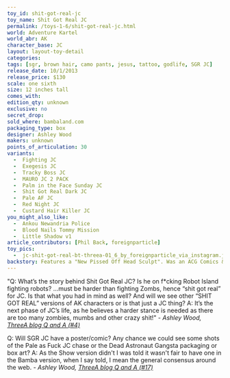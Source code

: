 ```yaml
---
toy_id: shit-got-real-jc
toy_name: Shit Got Real JC
permalink: /toys-1-6/shit-got-real-jc.html
world: Adventure Kartel
world_abr: AK
character_base: JC
layout: layout-toy-detail
categories:
tags: [sgr, brown hair, camo pants, jesus, tattoo, godlife, SGR JC]
release_date: 10/1/2013
release_price: $130
scale: one sixth
size: 12 inches tall
comes_with: 
edition_qty: unknown
exclusive: no
secret_drop:
sold_where: bambaland.com
packaging_type: box
designer: Ashley Wood
makers: unknown
points_of_articulation: 30
variants: 
  -  Fighting JC
  -  Exegesis JC
  -  Tracky Boss JC
  -  MAURO JC 2 PACK
  -  Palm in the Face Sunday JC
  -  Shit Got Real Dark JC
  -  Pale AF JC
  -  Red Night JC
  -  Custard Hair Killer JC
you_might_also_like:
  -  Ankou Newandria Police
  -  Blood Nails Tommy Mission
  -  Little Shadow v1
article_contributors: [Phil Back, foreignparticle]
toy_pics:
  -  jc-shit-got-real-bt-threea-01_6_by_foreignparticle_via_instagram.jpg
backstory: Features a "New Pissed Off Head Sculpt". Was an ACG Comics & Games Expo 2013 Exclusive and a Bambaland release. Has green camo pants.
---
```


"Q: What’s the story behind Shit Got Real JC? Is he on f*cking Robot Island fighting robots? ...must be harder than fighting Zombs, hence “shit got real” for JC. Is that what you had in mind as well? And will we see other “SHIT GOT REAL” versions of AK characters or is that just a JC thing?
A: It’s the next phase of JC’s life, as he believes a harder stance is needed as there are too many zombies, mumbs and other crazy shit!"
<cite>- Ashley Wood, <a href="http://worldof3alegion.forumotion.com/t287-qa-sessions-with-ashley-wood" target="_blank">ThreeA blog Q and A (#4)</a></cite>

Q: Will SGR JC have a poster/comic? Any chance we could see some shots of the Pale as Fuck JC chase or the Dead Astronaut Gangsta packaging or box art?
A: As the Show version didn't I was told it wasn't fair to have one in the Bamba version, when I say told, I mean the general consensus around the web.
<cite>- Ashley Wood, <a href="http://worldof3alegion.forumotion.com/t287-qa-sessions-with-ashley-wood" target="_blank">ThreeA blog Q and A (#17)</a></cite>